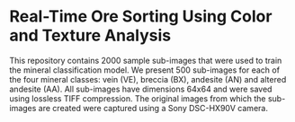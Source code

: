 # Real-Time Ore Sorting Using Color and Texture Analysis

This repository contains 2000 sample sub-images that were used to train the mineral classification model. We present 500 sub-images for each of the four mineral classes: vein (VE), breccia (BX), andesite (AN) and altered andesite (AA). All sub-images have dimensions 64x64 and were saved using lossless TIFF compression. The original images from which the sub-images are created were captured using a Sony DSC-HX90V camera.
